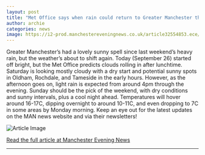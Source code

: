 ```yaml
---
layout: post
title: "Met Office says when rain could return to Greater Manchester this weekend"
author: archie
categories: news
image: https://i2-prod.manchestereveningnews.co.uk/article32554853.ece/ALTERNATES/s1200/0_rainJPG.jpg
---
```

Greater Manchester’s had a lovely sunny spell since last weekend’s heavy rain, but the weather’s about to shift again. Today (September 26) started off bright, but the Met Office predicts clouds rolling in after lunchtime. Saturday is looking mostly cloudy with a dry start and potential sunny spots in Oldham, Rochdale, and Tameside in the early hours. However, as the afternoon goes on, light rain is expected from around 4pm through the evening. Sunday should be the pick of the weekend, with dry conditions and sunny intervals, plus a cool night ahead. Temperatures will hover around 16-17C, dipping overnight to around 10-11C, and even dropping to 7C in some areas by Monday morning. Keep an eye out for the latest updates on the MAN news website and via their newsletters!

![Article Image](https://i2-prod.manchestereveningnews.co.uk/article32554853.ece/ALTERNATES/s1200/0_rainJPG.jpg)

[Read the full article at Manchester Evening News](https://www.manchestereveningnews.co.uk/news/greater-manchester-news/met-office-says-rain-could-32554687)

---
